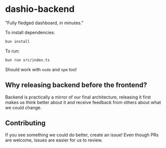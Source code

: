 # dashio-backend

"Fully fledged dashboard, in minutes."

To install dependencies:

```bash
bun install
```

To run:

```bash
bun run src/index.ts
```

Should work with `node` and `npm` too!

## Why releasing backend before the frontend?

Backend is practically a mirror of our final architecture, releasing it first makes us think better about it and receive feedback from others about what we could change.

## Contributing

If you see something we could do better, create an issue! Even though PRs are welcome, issues are easier for us to review.